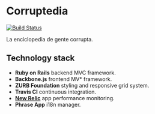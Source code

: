 # Corruptedia

[![Build Status](https://travis-ci.org/aviscasillas/corruptedia.png)](https://travis-ci.org/aviscasillas/corruptedia)

La enciclopedia de gente corrupta.

## Technology stack

* **Ruby on Rails** backend MVC framework.
* **Backbone.js** frontend MV* framework.
* **ZURB Foundation** styling and responsive grid system.
* **Travis CI** continuous integration.
* **[New Relic](https://newrelic.com)** app performance monitoring.
* **Phrase App** i18n manager.
